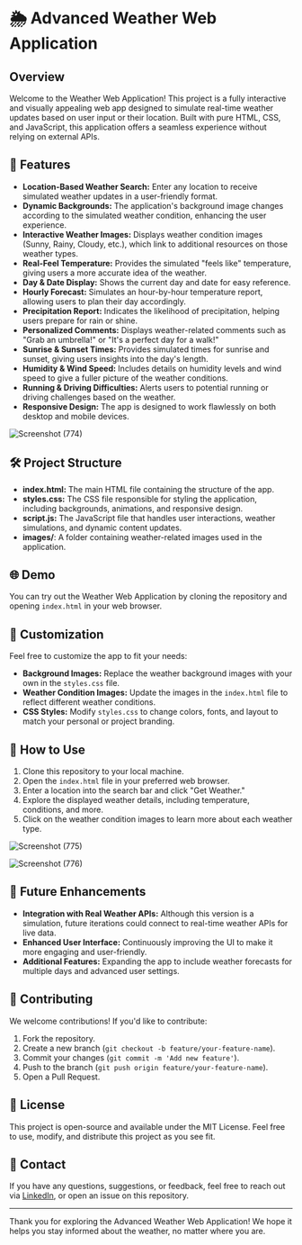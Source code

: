 # 🌦️ Advanced Weather Web Application

## Overview

Welcome to the Weather Web Application! This project is a fully interactive and visually appealing web app designed to simulate real-time weather updates based on user input or their location. Built with pure HTML, CSS, and JavaScript, this application offers a seamless experience without relying on external APIs.

## 🚀 Features

- **Location-Based Weather Search:** Enter any location to receive simulated weather updates in a user-friendly format.
- **Dynamic Backgrounds:** The application's background image changes according to the simulated weather condition, enhancing the user experience.
- **Interactive Weather Images:** Displays weather condition images (Sunny, Rainy, Cloudy, etc.), which link to additional resources on those weather types.
- **Real-Feel Temperature:** Provides the simulated "feels like" temperature, giving users a more accurate idea of the weather.
- **Day & Date Display:** Shows the current day and date for easy reference.
- **Hourly Forecast:** Simulates an hour-by-hour temperature report, allowing users to plan their day accordingly.
- **Precipitation Report:** Indicates the likelihood of precipitation, helping users prepare for rain or shine.
- **Personalized Comments:** Displays weather-related comments such as "Grab an umbrella!" or "It's a perfect day for a walk!"
- **Sunrise & Sunset Times:** Provides simulated times for sunrise and sunset, giving users insights into the day's length.
- **Humidity & Wind Speed:** Includes details on humidity levels and wind speed to give a fuller picture of the weather conditions.
- **Running & Driving Difficulties:** Alerts users to potential running or driving challenges based on the weather.
- **Responsive Design:** The app is designed to work flawlessly on both desktop and mobile devices.

![Screenshot (774)](https://github.com/user-attachments/assets/6b6f98c2-568e-4436-9578-b414bc1c4843)


## 🛠️ Project Structure

- **index.html:** The main HTML file containing the structure of the app.
- **styles.css:** The CSS file responsible for styling the application, including backgrounds, animations, and responsive design.
- **script.js:** The JavaScript file that handles user interactions, weather simulations, and dynamic content updates.
- **images/**: A folder containing weather-related images used in the application.

## 🌐 Demo

You can try out the Weather Web Application by cloning the repository and opening `index.html` in your web browser.

## 🎨 Customization

Feel free to customize the app to fit your needs:
- **Background Images:** Replace the weather background images with your own in the `styles.css` file.
- **Weather Condition Images:** Update the images in the `index.html` file to reflect different weather conditions.
- **CSS Styles:** Modify `styles.css` to change colors, fonts, and layout to match your personal or project branding.

## 📝 How to Use

1. Clone this repository to your local machine.
2. Open the `index.html` file in your preferred web browser.
3. Enter a location into the search bar and click "Get Weather."
4. Explore the displayed weather details, including temperature, conditions, and more.
5. Click on the weather condition images to learn more about each weather type.

![Screenshot (775)](https://github.com/user-attachments/assets/da7821e8-0e81-4901-b851-1c5da1fd826d)

![Screenshot (776)](https://github.com/user-attachments/assets/0c951a80-6fcf-4d80-aa7b-1e8ddc0fb7ab)


## 🚧 Future Enhancements

- **Integration with Real Weather APIs:** Although this version is a simulation, future iterations could connect to real-time weather APIs for live data.
- **Enhanced User Interface:** Continuously improving the UI to make it more engaging and user-friendly.
- **Additional Features:** Expanding the app to include weather forecasts for multiple days and advanced user settings.

## 🤝 Contributing

We welcome contributions! If you'd like to contribute:
1. Fork the repository.
2. Create a new branch (`git checkout -b feature/your-feature-name`).
3. Commit your changes (`git commit -m 'Add new feature'`).
4. Push to the branch (`git push origin feature/your-feature-name`).
5. Open a Pull Request.

## 📄 License

This project is open-source and available under the MIT License. Feel free to use, modify, and distribute this project as you see fit.

## 💬 Contact

If you have any questions, suggestions, or feedback, feel free to reach out via [LinkedIn](https://www.linkedin.com/in/abhishek---mohan/), or open an issue on this repository.

---

Thank you for exploring the Advanced Weather Web Application! We hope it helps you stay informed about the weather, no matter where you are.

